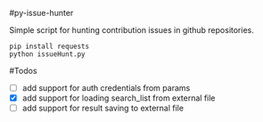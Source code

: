 #py-issue-hunter

Simple script for hunting contribution issues in github repositories.

```
pip install requests
python issueHunt.py
```

#Todos

- [ ] add support for auth credentials from params
- [x] add support for loading search_list from external file
- [ ] add support for result saving to external file